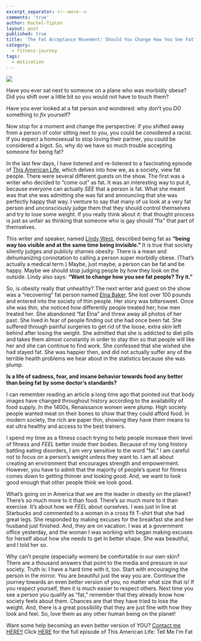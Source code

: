 ```yaml
---
excerpt_separator: <!--more-->
comments: 'true'
author: Rachel-Tipton
layout: post
published: true
title: 'The Fat Acceptance Movement: Should You Change How You See Fat?'
category:
  - fitness-journey
tags:
  - motivation
---
```


<div class="featured">
<a href="{{ page.url }}">
<img src="{{site.baseurl}}/images/FullSizeRender.jpg"/>
</a>
</div>

Have you ever sat next to someone on a plane who was morbidly obese? Did you shift over a little bit so you would not have to touch them?

Have you ever looked at a fat person and wondered: why don’t you _DO_ something to _fix_ yourself? 

Now stop for a moment and change the perspective: if you shifted away from a person of color sitting next to you, you could be considered a racist. If you expect a homosexual to stop loving their partner, you could be considered a bigot. So, why do we have so much trouble accepting someone for being fat?

<!--more-->

In the last few days, I have listened and re-listened to a fascinating episode of [This American Life](http://m.thisamericanlife.org/radio-archives/episode/589/tell-me-im-fat), which delves into how we, as a society, view fat people. There were several different guests on the show. The first was a writer who decided to “come out” as fat. It was an interesting way to put it, because everyone can actually _SEE_ that a person is fat. What she meant was that she was admitting she was fat and announcing that she was perfectly happy that way. I venture to say that many of us look at a very fat person and unconsciously judge them that they should control themselves and try to lose some weight. If you really think about it: that thought process is just as unfair as thinking that someone who is gay should “fix” that part of themselves. 

This writer and speaker, named [Lindy West](http://www.lindywest.net/#about), described being fat as **“being way too visible and at the same time being invisible.”** It is true that society silently judges and publicly shames obesity. There is a mean and dehumanizing connotation to calling a person super morbidly obese. (That’s actually a medical term.) Maybe, just maybe, a person can be fat and be happy. Maybe we should stop judging people by how they look on the outside. Lindy also says: **“Want to change how you see fat people? Try it.”**

So, is obesity really that unhealthy? The next writer and guest on the show was a “recovering” fat person named [Elna Baker](http://www.elnabaker.website/).  She lost over 100 pounds and entered into the society of thin people. Her story was bittersweet. Once she was thin, she noticed how differently people treated her; how men treated her. She abandoned “fat Elna” and threw away all photos of her past. She lived in fear of people finding out she had once been fat. She suffered through painful surgeries to get rid of the loose, extra skin left behind after losing the weight. She admitted that she is addicted to diet pills and takes them almost constantly in order to stay thin so that people will like her and she can continue to find work. She confessed that she wished she had stayed fat. She was happier then, and did not actually suffer any of the terrible health problems we hear about in the statistics because she was plump.

**Is a life of sadness, fear, and insane behavior towards food any better than being fat by some doctor’s standards?**

I can remember reading an article a long time ago that pointed out that body images have changed throughout history according to the availability of food supply. In the 1400s, Renaissance women were plump. High society people wanted meat on their bones to show that they could afford food. In modern society, the rich are paper thin, showing they have them means to eat ultra healthy and access to the best trainers. 

I spend my time as a fitness coach trying to help people increase their level of fitness and _FEEL_ better inside their bodies. Because of my long history battling eating disorders, I am very sensitive to the word “fat.” I am careful not to focus on a person’s weight unless they want to. I am all about creating an environment that encourages strength and empowerment. However, you have to admit that the majority of people’s quest for fitness comes down to getting thinner and looking good.  And, we want to look good enough that other people think we look good.

What’s going on in America that we are the leader in obesity on the planet? There’s so much more to it than food. There’s so much more to it than exercise. It’s about how we _FEEL_ about ourselves. I was just in line at Starbucks and commented to a woman in a cross fit T-shirt that she had great legs. She responded by making excuses for the breakfast she and her husband just finished. And, they are on vacation. I was at a government office yesterday, and the woman I was working with began making excuses for herself about how she needs to get in better shape. She was beautiful, and I told her so. 

Why can’t people (especially women) be comfortable in our own skin? There are a thousand answers that point to the media and pressure in our society. Truth is: I have a hard time with it, too. Start with encouraging the person in the mirror. You are beautiful just the way you are. Continue the journey towards an even better version of you, no matter what size that is! If you respect yourself, then it is much easier to respect others. Next time you see a person you qualify as “fat,” remember that they already know how society feels about them. Chances are that they have tried to lose the weight. And, there is a great possibility that they are just fine with how they look and feel. So, love them as any other human being on the planet! 

Want some help becoming an even better version of YOU? [Contact me HERE!!](http://www.racheltipton.com/contact-rachel/)
Click [HERE](http://m.thisamericanlife.org/radio-archives/episode/589/tell-me-im-fat) for the full episode of This American Life: Tell Me I'm Fat
